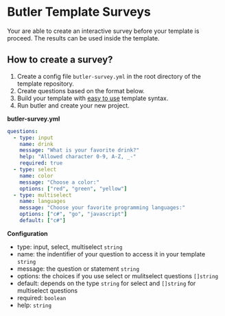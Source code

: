 # Butler Template Surveys

Your are able to create an interactive survey before your template is proceed. The results can be used inside the template.

## How to create a survey?

1. Create a config file `butler-survey.yml` in the root directory of the template repository.
2. Create questions based on the format below.
3. Build your template with [easy to use](/docs/templateSyntax.md#get-survey-results) template syntax.
4. Run butler and create your new project.

**butler-survey.yml**
```yml
questions:
  - type: input
    name: drink
    message: "What is your favorite drink?"
    help: "Allowed character 0-9, A-Z, _-"
    required: true
  - type: select
    name: color
    message: "Choose a color:"
    options: ["red", "green", "yellow"]
  - type: multiselect
    name: languages
    message: "Choose your favorite programming languages:"
    options: ["c#", "go", "javascript"]
    default: ["c#"]
```

**Configuration**
- type: input, select, multiselect `string`
- name: the indentifier of your question to access it in your template `string`
- message: the question or statement `string`
- options: the choices if you use select or mulitselect questions `[]string`
- default: depends on the type `string` for select and `[]string` for multiselect questions
- required: `boolean`
- help: `string`
